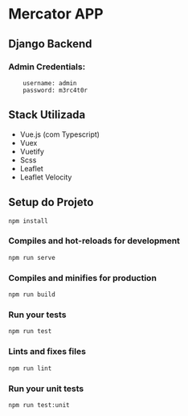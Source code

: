 # Mercator APP

## Django Backend

### Admin Credentials:

```
    username: admin
    password: m3rc4t0r
```

## Stack Utilizada

* Vue.js (com Typescript)
* Vuex
* Vuetify
* Scss
* Leaflet
* Leaflet Velocity

## Setup do Projeto
```
npm install
```

### Compiles and hot-reloads for development
```
npm run serve
```

### Compiles and minifies for production
```
npm run build
```

### Run your tests
```
npm run test
```

### Lints and fixes files
```
npm run lint
```

### Run your unit tests
```
npm run test:unit
```
